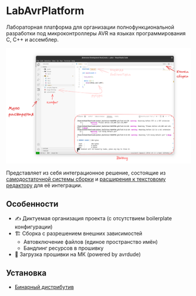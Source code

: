 # LabAvrPlatform
<!-- Lab-based development platform for AVR C/C++ projects. -->

Лабораторная платформа для организации полнофункциональной разработки под микроконтроллеры AVR на языках программирования C, C++ и ассемблер.

![](./doc/preview.png)

Представляет из себя интеграционное решение, состоящие из [самодостаточной системы сборки][bavar] и [расширения к текстовому редактору](./vscode-extension/) для её интеграции.

## Особенности

- ✍️ Диктуемая организация проекта (с отсутствием boilerplate конфигурации)
- 🏗️ Сборка с разрешением внешних зависимостей 
    + Автовключение файлов (единое пространство имён)
    + Бандлинг ресурсов в прошивку
- 🔌 Загрузка прошивки на МК (powered by avrdude)

## Установка

- [Бинарный дистрибутив](https://github.com/dx3mod/LabAvrPlatform/releases)

<!-- ## Документация

- [Веб-страница проекта](https://labavrplatform.vercel.app/)
- Для разработчиков -->

[bavar]: https://github.com/dx3mod/bavar